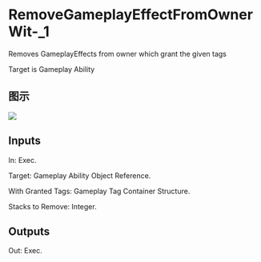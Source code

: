 # RemoveGameplayEffectFromOwnerWit-_1

Removes GameplayEffects from owner which grant the given tags

Target is Gameplay Ability

## 图示

![]($-20221218-17323099.png)

## Inputs

In: Exec.

Target: Gameplay Ability Object Reference.

With Granted Tags: Gameplay Tag Container Structure.

Stacks to Remove: Integer.  

## Outputs

Out: Exec.

